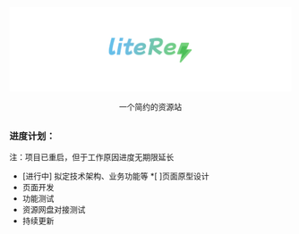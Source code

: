 [![Logo](assets/liteRes.svg)](https://github.com/Dr0ii/liteRes)

<p align="center">一个简约的资源站</p>

## 
### 进度计划：
注：项目已重启，但于工作原因进度无期限延长
* [进行中] 拟定技术架构、业务功能等
*[ ]页面原型设计
* 页面开发
* 功能测试
* 资源网盘对接测试
* 持续更新